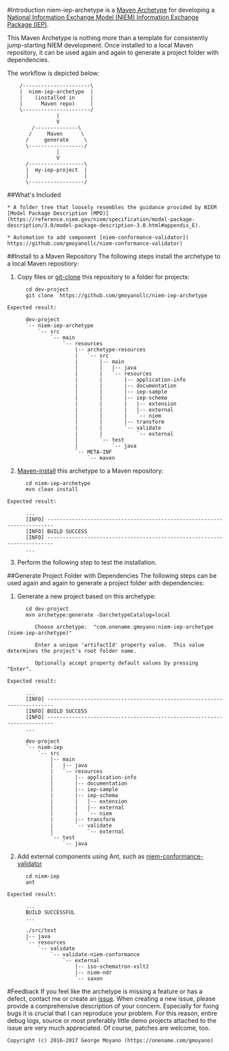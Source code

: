 #Introduction
niem-iep-archetype is a [Maven Archetype](https://maven.apache.org/guides/introduction/introduction-to-archetypes.html) for developing a [National Information Exchange Model (NIEM) Information Exchange Package (IEP)](https://www.niem.gov/technical/Pages/Exchange-Assemble-And-Document.aspx).  

This Maven Archetype is nothing more than a template for consistently jump-starting NIEM development.  Once installed to a local Maven repository, it can be used again and again to generate a project folder with dependencies.  

The workflow is depicted below:
```
    /----------------------\
    |  niem-iep-archetype  |
    |    (installed in     |
    |      Maven repo)     |
    \----------------------/
                |
                V 
        /--------------\
       /     Maven      \
      /     generate     \
      \------------------/
                |
                V 
      /------------------\
      |  my-iep-project  |
      |                  |
      \------------------/
```
##What's Included

    * A folder tree that loosely resembles the guidance provided by NIEM [Model Package Description (MPD)](https://reference.niem.gov/niem/specification/model-package-description/3.0/model-package-description-3.0.html#appendix_E). 
    
    * Automation to add component [niem-conformance-validator]( https://github.com/gmoyanollc/niem-conformance-validator)

##Install to a Maven Repository
The following steps install the archetype to a local Maven repostiory:

1. Copy files or [git-clone](https://git-scm.com) this repository to a folder for projects:
```
      cd dev-project
      git clone  https://github.com/gmoyanollc/niem-iep-archetype
```    
    Expected result:
```    
      dev-project
      `-- niem-iep-archetype
          `-- src
              `-- main
                  `-- resources
                      |-- archetype-resources
                      |   `-- src
                      |       |-- main
                      |       |   |-- java
                      |       |   `-- resources
                      |       |       |-- application-info
                      |       |       |-- documentation
                      |       |       |-- iep-sample
                      |       |       |-- iep-schema
                      |       |       |   |-- extension
                      |       |       |   |-- external
                      |       |       |   `-- niem
                      |       |       |-- transform
                      |       |       `-- validate
                      |       |           `-- external
                      |       `-- test
                      |           `-- java
                      `-- META-INF
                          `-- maven
```
2. [Maven-install](https://maven.apache.org/download.cgi) this archetype to a Maven repository:
```
      cd niem-iep-archetype
      mvn clean install
``` 
    Expected result:
```   
      ...
      [INFO] ------------------------------------------------------------------------
      [INFO] BUILD SUCCESS
      [INFO] ------------------------------------------------------------------------
      ...
```
3. Perform the following step to test the installation.

##Generate Project Folder with Dependencies
The following steps can be used again and again to generate a project folder with dependencies:

1. Generate a new project based on this archetype:
```
      cd dev-project
      mvn archetype:generate -DarchetypeCatalog=local

         Choose archetype:  "com.onename.gmoyano:niem-iep-archetype (niem-iep-archetype)"
         
         Enter a unique 'artifactId' property value.  This value determines the project's root folder name.
         
         Optionally accept property default values by pressing "Enter".
```
    Expected result:
```  
      ...
      [INFO] ------------------------------------------------------------------------
      [INFO] BUILD SUCCESS
      [INFO] ------------------------------------------------------------------------
      ...
      
      dev-project
      `-- niem-iep
          `-- src
              |-- main
              |   |-- java
              |   `-- resources
              |       |-- application-info
              |       |-- documentation
              |       |-- iep-sample
              |       |-- iep-schema
              |       |   |-- extension
              |       |   |-- external
              |       |   `-- niem
              |       |-- transform
              |       `-- validate
              |           `-- external
              `-- test
                  `-- java
```
2. Add external components using Ant, such as [niem-conformance-validator]( https://github.com/gmoyanollc/niem-conformance-validator)
```
      cd niem-iep
      ant
```
    Expected result:
```    
      ...
      BUILD SUCCESSFUL
      ...
      
      ./src/test
      |-- java
      `-- resources
          `-- validate
              `-- validate-niem-conformance
                  `-- external
                      |-- iso-schematron-xslt2
                      |-- niem-ndr
                      `-- saxon
```    
#Feedback
If you feel like the archetype is missing a feature or has a defect, contact me or create an [issue](https://github.com/gmoyanollc/niem-iep-archetype/issues). When creating a new issue, please provide a comprehensive description of your concern. Especially for fixing bugs it is crucial that I can reproduce your problem. For this reason, entire debug logs, source or most preferably little demo projects attached to the issue are very much appreciated. Of course, patches are welcome, too.
```
Copyright (c) 2016-2017 George Moyano (https://onename.com/gmoyano)
```
